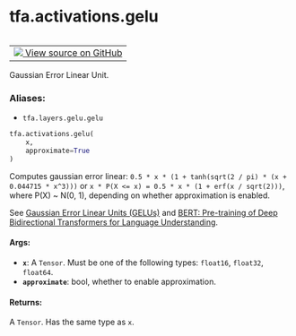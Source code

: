 <div itemscope itemtype="http://developers.google.com/ReferenceObject">
<meta itemprop="name" content="tfa.activations.gelu" />
<meta itemprop="path" content="Stable" />
</div>

# tfa.activations.gelu


<table class="tfo-notebook-buttons tfo-api" align="left">

<td>
  <a target="_blank" href="https://github.com/tensorflow/addons/tree/r0.5/tensorflow_addons/activations/gelu.py#L28-L49">
    <img src="https://www.tensorflow.org/images/GitHub-Mark-32px.png" />
    View source on GitHub
  </a>
</td></table>



Gaussian Error Linear Unit.

### Aliases:

* `tfa.layers.gelu.gelu`


``` python
tfa.activations.gelu(
    x,
    approximate=True
)
```



<!-- Placeholder for "Used in" -->

Computes gaussian error linear:
`0.5 * x * (1 + tanh(sqrt(2 / pi) * (x + 0.044715 * x^3)))` or
`x * P(X <= x) = 0.5 * x * (1 + erf(x / sqrt(2)))`, where P(X) ~ N(0, 1),
depending on whether approximation is enabled.

See [Gaussian Error Linear Units (GELUs)](https://arxiv.org/abs/1606.08415)
and [BERT: Pre-training of Deep Bidirectional Transformers for Language Understanding](https://arxiv.org/abs/1810.04805).

#### Args:


* <b>`x`</b>: A `Tensor`. Must be one of the following types:
    `float16`, `float32`, `float64`.
* <b>`approximate`</b>: bool, whether to enable approximation.

#### Returns:

A `Tensor`. Has the same type as `x`.
